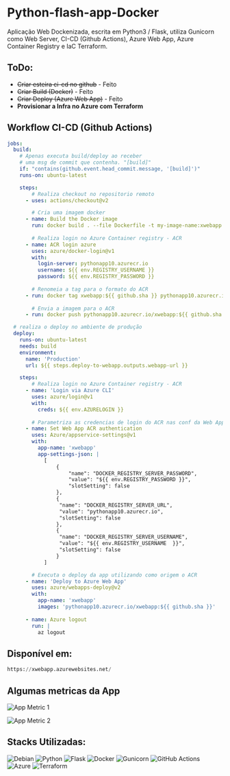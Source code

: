 # Python-flash-app-Docker
Aplicação Web Dockenizada, escrita em Python3 / Flask, utiliza Gunicorn como Web Server, CI-CD (Github Actions), Azure Web App, Azure Container Registry e IaC Terraform.

## ToDo:


* ~~Criar esteira ci-cd no github~~ - Feito
* ~~Criar Build (Docker)~~ - Feito
* ~~Criar Deploy (Azure Web App)~~ - Feito
* __Provisionar a Infra no Azure com Terraform__

## Workflow CI-CD (Github Actions)


```yaml
jobs:
  build:
    # Apenas executa build/deploy ao receber 
    # uma msg de commit que contenha. "[build]"
    if: "contains(github.event.head_commit.message, '[build]')"
    runs-on: ubuntu-latest

    steps:
        # Realiza checkout no repositorio remoto
      - uses: actions/checkout@v2

        # Cria uma imagem docker
      - name: Build the Docker image
        run: docker build . --file Dockerfile -t my-image-name:xwebapp -t xwebapp:${{ github.sha }}
        
        # Realiza login no Azure Container registry - ACR
      - name: ACR login azure
        uses: azure/docker-login@v1
        with:
          login-server: pythonapp10.azurecr.io
          username: ${{ env.REGISTRY_USERNAME }}
          password: ${{ env.REGISTRY_PASSWORD }}       
          
        # Renomeia a tag para o formato do ACR
      - run: docker tag xwebapp:${{ github.sha }} pythonapp10.azurecr.io/xwebapp:${{ github.sha }}
      
        # Envia a imagem para o ACR
      - run: docker push pythonapp10.azurecr.io/xwebapp:${{ github.sha }}

  # realiza o deploy no ambiente de produção          
  deploy:
    runs-on: ubuntu-latest
    needs: build
    environment:
      name: 'Production'
      url: ${{ steps.deploy-to-webapp.outputs.webapp-url }}

    steps:
        # Realiza login no Azure Container registry - ACR
      - name: 'Login via Azure CLI'
        uses: azure/login@v1
        with:
          creds: ${{ env.AZURELOGIN }}
        
        # Parametriza as credencias de login do ACR nas conf da Web App
      - name: Set Web App ACR authentication
        uses: Azure/appservice-settings@v1
        with:
          app-name: 'xwebapp'
          app-settings-json: |
            [
                {
                    "name": "DOCKER_REGISTRY_SERVER_PASSWORD",
                    "value": "${{ env.REGISTRY_PASSWORD }}",
                    "slotSetting": false
                },
                {
                 "name": "DOCKER_REGISTRY_SERVER_URL",
                 "value": "pythonapp10.azurecr.io",
                 "slotSetting": false
                },
                {
                 "name": "DOCKER_REGISTRY_SERVER_USERNAME",
                 "value": "${{ env.REGISTRY_USERNAME  }}",
                 "slotSetting": false
                }
            ]

        # Executa o deploy da app utilizando como origem o ACR  
      - name: 'Deploy to Azure Web App'
        uses: azure/webapps-deploy@v2
        with:
          app-name: 'xwebapp'
          images: 'pythonapp10.azurecr.io/xwebapp:${{ github.sha }}'
          
      - name: Azure logout
        run: |
          az logout

```

## Disponível em:

```python
https://xwebapp.azurewebsites.net/
```

## Algumas metricas da App  

![App Metric 1](https://github.com/jamylguimaraes/Python-flask-app-Docker/blob/main/screenshots/metrica_data_in_out.png?raw=true)

![App Metric 2](https://github.com/jamylguimaraes/Python-flask-app-Docker/blob/main/screenshots/metrica_response_request.png?raw=true)


## Stacks Utilizadas:
![Debian](https://img.shields.io/badge/Debian-D70A53?style=for-the-badge&logo=debian&logoColor=white) ![Python](https://img.shields.io/badge/python-3670A0?style=for-the-badge&logo=python&logoColor=ffdd54) ![Flask](https://img.shields.io/badge/flask-%23000.svg?style=for-the-badge&logo=flask&logoColor=white) ![Docker](https://img.shields.io/badge/docker-%230db7ed.svg?style=for-the-badge&logo=docker&logoColor=white) ![Gunicorn](https://img.shields.io/badge/gunicorn-%298729.svg?style=for-the-badge&logo=gunicorn&logoColor=white) ![GitHub Actions](https://img.shields.io/badge/github%20actions-%232671E5.svg?style=for-the-badge&logo=githubactions&logoColor=white) ![Azure](https://img.shields.io/badge/azure-%230072C6.svg?style=for-the-badge&logo=microsoftazure&logoColor=white) ![Terraform](https://img.shields.io/badge/terraform-%235835CC.svg?style=for-the-badge&logo=terraform&logoColor=white) 
